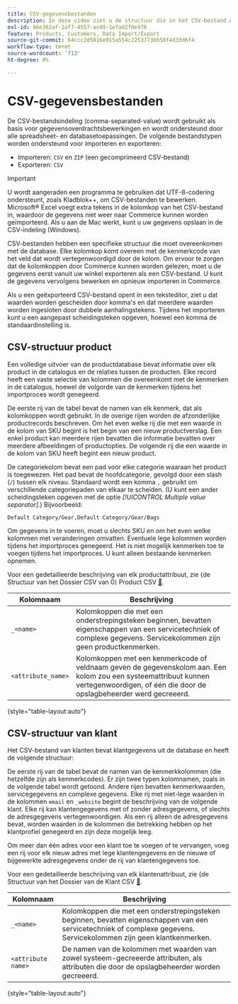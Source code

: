 ```yaml
---
title: CSV-gegevensbestanden
description: In deze video ziet u de structuur die in het CSV-bestand wordt gebruikt om gegevens te importeren en exporteren.
exl-id: 86e362af-2af7-4557-ac49-1efad2f0e976
feature: Products, Customers, Data Import/Export
source-git-commit: 64ccc2d5016e915a554c2253773bb50f4d33d6f4
workflow-type: tm+mt
source-wordcount: '713'
ht-degree: 0%

---
```


# CSV-gegevensbestanden

De CSV-bestandsindeling (comma-separated-value) wordt gebruikt als basis voor gegevensoverdrachtsbewerkingen en wordt ondersteund door alle spreadsheet- en databasetoepassingen. De volgende bestandstypen worden ondersteund voor importeren en exporteren:

- Importeren: `CSV` en `ZIP` (een gecomprimeerd CSV-bestand)
- Exporteren: `CSV`

>[!IMPORTANT]
>
>U wordt aangeraden een programma te gebruiken dat UTF-8-codering ondersteunt, zoals Kladblok++, om CSV-bestanden te bewerken. Microsoft® Excel voegt extra tekens in de kolomkop van het CSV-bestand in, waardoor de gegevens niet weer naar Commerce kunnen worden geïmporteerd. Als u aan de Mac werkt, kunt u uw gegevens opslaan in de CSV-indeling (Windows).

CSV-bestanden hebben een specifieke structuur die moet overeenkomen met de database. Elke kolomkop komt overeen met de kenmerkcode van het veld dat wordt vertegenwoordigd door de kolom. Om ervoor te zorgen dat de kolomkoppen door Commerce kunnen worden gelezen, moet u de gegevens eerst vanuit uw winkel exporteren als een CSV-bestand. U kunt de gegevens vervolgens bewerken en opnieuw importeren in Commerce.

Als u een geëxporteerd CSV-bestand opent in een teksteditor, ziet u dat waarden worden gescheiden door komma&#39;s en dat meerdere waarden worden ingesloten door dubbele aanhalingstekens. Tijdens het importeren kunt u een aangepast scheidingsteken opgeven, hoewel een komma de standaardinstelling is.

## CSV-structuur product

Een volledige uitvoer van de productdatabase bevat informatie over elk product in de catalogus en de relaties tussen de producten. Elke record heeft een vaste selectie van kolommen die overeenkomt met de kenmerken in de catalogus, hoewel de volgorde van de kenmerken tijdens het importproces wordt genegeerd.

De eerste rij van de tabel bevat de namen van elk kenmerk, dat als kolomkoppen wordt gebruikt. In de overige rijen worden de afzonderlijke productrecords beschreven. Om het even welke rij die met een waarde in de kolom van SKU begint is het begin van een nieuw productverslag. Een enkel product kan meerdere rijen bevatten die informatie bevatten over meerdere afbeeldingen of productopties. De volgende rij die een waarde in de kolom van SKU heeft begint een nieuw product.

De categoriekolom bevat een pad voor elke categorie waaraan het product is toegewezen. Het pad bevat de hoofdcategorie, gevolgd door een slash (`/`) tussen elk niveau. Standaard wordt een komma `,` gebruikt om verschillende categoriepaden van elkaar te scheiden. (U kunt een ander scheidingsteken opgeven met de optie _[!UICONTROL Multiple value separator]_.) Bijvoorbeeld:

`Default Category/Gear,Default Category/Gear/Bags`

Om gegevens in te voeren, moet u slechts SKU en om het even welke kolommen met veranderingen omvatten. Eventuele lege kolommen worden tijdens het importproces genegeerd. Het is niet mogelijk kenmerken toe te voegen tijdens het importproces. U kunt alleen bestaande kenmerken opnemen.

Voor een gedetailleerde beschrijving van elk productattribuut, zie {de Structuur van het Dossier CSV van 0} Product CSV [&#128279;](data-attributes-product.md).

| Kolomnaam | Beschrijving |
| ----------- | ----------- |
| `_<name>` | Kolomkoppen die met een onderstrepingsteken beginnen, bevatten eigenschappen van een servicetechniek of complexe gegevens. Servicekolommen zijn geen productkenmerken. |
| `<attribute_name>` | Kolomkoppen met een kenmerkcode of veldnaam geven de gegevenskolom aan. Een kolom zou een systeemattribuut kunnen vertegenwoordigen, of één die door de opslagbeheerder werd gecreeerd. |

{style="table-layout:auto"}

## CSV-structuur van klant

Het CSV-bestand van klanten bevat klantgegevens uit de database en heeft de volgende structuur:

De eerste rij van de tabel bevat de namen van de kenmerkkolommen (die hetzelfde zijn als kenmerkcodes). Er zijn twee typen kolomnamen, zoals in de volgende tabel wordt getoond. Andere rijen bevatten kenmerkwaarden, servicegegevens en complexe gegevens. Elke rij met niet-lege waarden in de kolommen `email` en `_website` begint de beschrijving van de volgende klant. Elke rij kan klantengegevens met of zonder adresgegevens, of slechts de adresgegevens vertegenwoordigen. Als een rij alleen de adresgegevens bevat, worden waarden in de kolommen die betrekking hebben op het klantprofiel genegeerd en zijn deze mogelijk leeg.

Om meer dan één adres voor een klant toe te voegen of te vervangen, voeg een rij voor elk nieuw adres met lege klantengegevens en de nieuwe of bijgewerkte adresgegevens onder de rij van klantengegevens toe.

Voor een gedetailleerde beschrijving van elk klantenattribuut, zie &lbrace;de Structuur van het Dossier van de Klant CSV [&#128279;](data-attributes-customer.md).

| Kolomnaam | Beschrijving |
| ----------- | ----------- |
| `_<name>` | Kolomkoppen die met een onderstrepingsteken beginnen, bevatten eigenschappen van een servicetechniek of complexe gegevens. Servicekolommen zijn geen klantkenmerken. |
| `<attribute name>` | De namen van de kolommen met waarden van zowel systeem-gecreeerde attributen, als attributen die door de opslagbeheerder worden gecreeerd. |

{style="table-layout:auto"}
